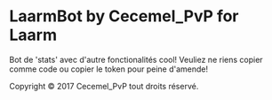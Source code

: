 # LaarmBot by Cecemel_PvP for Laarm

Bot de 'stats' avec d'autre fonctionalités cool!
Veuliez ne riens copier comme code ou copier le token pour peine d'amende!

Copyright © 2017 Cecemel_PvP tout droits réservé.
